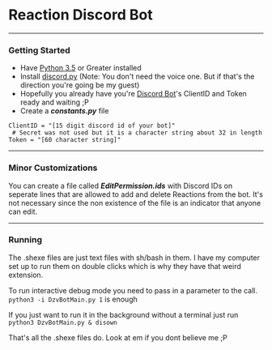 # Reaction Discord Bot
____
### Getting Started
* Have [Python 3.5](https://www.python.org/downloads/) or Greater installed
* Install [discord.py](https://github.com/Rapptz/discord.py) (Note: You don't need the voice one. But if that's the direction you're going be my guest)
* Hopefully you already have you're [Discord Bot](https://discordapp.com/developers/applications/me)'s ClientID and Token ready and waiting ;P
* Create a ***constants.py*** file  
```
ClientID = "[15 digit discord id of your bot]"
 # Secret was not used but it is a character string about 32 in length
Token = "[60 character string]"
```
____
### Minor Customizations
You can create a file called ***EditPermission.ids*** with Discord IDs on seperate lines that are allowed to add and delete Reactions from the bot. It's not necessary since the non existence of the file is an indicator that anyone can edit.  
____
### Running
The .shexe files are just text files with sh/bash in them. I have my computer set up to run them on double clicks which is why they have that weird extension.  

To run interactive debug mode you need to pass in a parameter to the call. `python3 -i DzvBotMain.py 1` is enough  

If you just want to run it in the background without a terminal just run `python3 DzvBotMain.py & disown`  

That's all the .shexe files do. Look at em if you dont believe me ;P  
